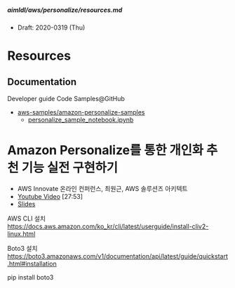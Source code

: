 ##### aimldl/aws/personalize/resources.md
* Draft: 2020-0319 (Thu)
# Resources

## Documentation
Developer guide
Code Samples@GitHub
* [aws-samples/amazon-personalize-samples](https://github.com/aws-samples/amazon-personalize-samples)
  * [personalize_sample_notebook.ipynb](https://github.com/aws-samples/amazon-personalize-samples/blob/master/personalize_sample_notebook.ipynb)


# Amazon Personalize를 통한 개인화 추천 기능 실전 구현하기
*  AWS Innovate 온라인 컨퍼런스, 최원근, AWS 솔루션즈 아키텍트
* [Youtube Video](https://youtu.be/npwFUT6XO18) [27:53]
* [Slides]((https://www.slideshare.net/awskorea/aws-innovate-amazon-personalize-aws))


AWS CLI 설치
https://docs.aws.amazon.com/ko_kr/cli/latest/userguide/install-cliv2-linux.html

Boto3 설치
https://boto3.amazonaws.com/v1/documentation/api/latest/guide/quickstart.html#installation

pip install boto3

